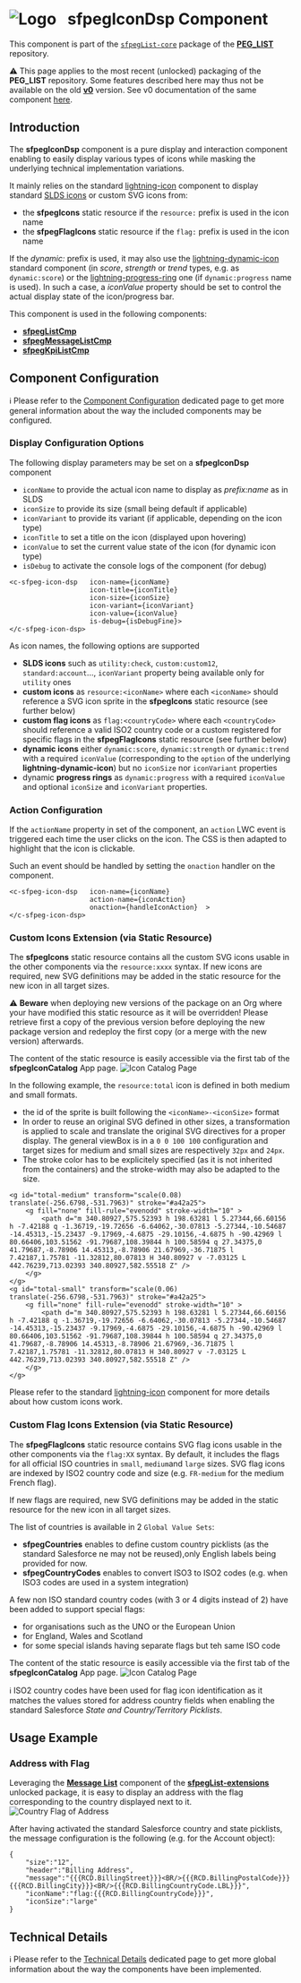 # ![Logo](/media/Logo.png) &nbsp; **sfpegIconDsp** Component

This component is part of the [`sfpegList-core`](/help/sfpegListPkgCore.md) package
of the **[PEG_LIST](/README.md)** repository.

⚠️ This page applies to the most recent (unlocked) packaging of the **PEG_LIST** repository.
Some features described here may thus not be available on the old **[v0](https://github.com/pegros/PEG_LIST/tree/v0)** version.
See v0 documentation of the same component [here](/blob/v0/help/sfpegIconDsp.md).


## Introduction

The **sfpegIconDsp** component is a pure display and interaction component enabling
to easily display various types of icons while masking the underlying technical
implementation variations.

It mainly relies on the standard [lightning-icon](https://developer.salesforce.com/docs/component-library/bundle/lightning-icon/documentation) component to display standard [SLDS icons](https://www.lightningdesignsystem.com/icons/) or custom SVG icons from:
* the **sfpegIcons** static resource if the `resource:` prefix is used in the
icon name
* the **sfpegFlagIcons** static resource if the `flag:` prefix is used in the
icon name

If the _dynamic:_ prefix is used, it may also use the
[lightning-dynamic-icon](https://developer.salesforce.com/docs/component-library/bundle/lightning-dynamic-icon/documentation)
standard component (in _score_, _strength_ or _trend_ types, e.g. as `dynamic:score`) or the
[lightning-progress-ring](https://developer.salesforce.com/docs/component-library/bundle/lightning-progress-ring/documentation)
one (if `dynamic:progress` name is used).
In such a case, a _iconValue_ property should be set to control the actual display state of the icon/progress bar.
 
This component is used in the following components:
* **[sfpegListCmp](/help/sfpegListCmp.md)**
* **[sfpegMessageListCmp](/help/sfpegMessageListCmp.md)**
* **[sfpegKpiListCmp](/help/sfpegKpiListCmp.md)**


## Component Configuration

ℹ️ Please refer to the [Component Configuration](/help/configuration.md) dedicated page to 
get more general information about the way the included components may be configured. 


### Display Configuration Options

The following display parameters may be set on a **sfpegIconDsp** component
* `iconName` to provide the actual icon name to display as _prefix:name_ as in SLDS
* `iconSize` to provide its size (small being default if applicable)
* `iconVariant` to provide its variant (if applicable, depending on the icon type)
* `iconTitle` to set a title on the icon (displayed upon hovering)
* `iconValue` to set the current value state of the icon (for dynamic icon type)
* `isDebug` to activate the console logs of the component (for debug)

```
<c-sfpeg-icon-dsp   icon-name={iconName}
                    icon-title={iconTitle}
                    icon-size={iconSize}
                    icon-variant={iconVariant}
                    icon-value={iconValue}          
                    is-debug={isDebugFine}>
</c-sfpeg-icon-dsp>
```

As icon names, the following options are supported
* **SLDS icons** such as `utility:check`, `custom:custom12`, `standard:account`...,
`iconVariant` property being available only for `utility` ones
* **custom icons** as `resource:<iconName>` where each `<iconName>` should reference
a SVG icon sprite in the **sfpegIcons** static resource (see further below)
* **custom flag icons** as `flag:<countryCode>` where each `<countryCode>` should reference
a valid ISO2 country code or a custom registered for specific flags in the **sfpegFlagIcons** static resource (see further below)
* **dynamic icons** either `dynamic:score`, `dynamic:strength` or `dynamic:trend` with a
required `iconValue` (corresponding to the `option` of the underlying **lightning-dynamic-icon**)
but no `iconSize` nor `iconVariant` properties
* dynamic **progress rings** as `dynamic:progress` with a
required `iconValue` and optional `iconSize` and `iconVariant` properties.


### Action Configuration

If the `actionName` property in set of the component, an `action` LWC event is triggered each time the
user clicks on the icon. The CSS is then adapted to highlight that the icon is clickable.

Such an event should be handled by setting the `onaction` handler on the component.<br/>
```
<c-sfpeg-icon-dsp   icon-name={iconName}
                    action-name={iconAction}
                    onaction={handleIconAction}  >
</c-sfpeg-icon-dsp>
```


### Custom Icons Extension (via Static Resource)

The **sfpegIcons** static resource contains all the custom SVG icons usable in the other components
via the `resource:xxxx` syntax. If new icons are required, new SVG definitions may be added in the
static resource for the new icon in all target sizes.

⚠️ **Beware** when deploying new versions of the package on an Org where your have modified this 
static resource as it will be overridden!
Please retrieve first a copy of the previous version before deploying the new package version and
redeploy the first copy (or a merge with the new version) afterwards.

The content of the static resource is easily accessible via the first tab of the
**sfpegIconCatalog** App page.
![Icon Catalog Page](/media/sfpegIconCatalogIcons.png)

In the following example, the `resource:total` icon is defined in both medium and small formats.
* the id of the sprite is built following the `<iconName>-<iconSize>` format
* In order to reuse an original SVG defined in other sizes, a transformation is applied to scale and
translate the original SVG directives for a proper display. The general viewBox is in a `0 0 100 100`
configuration and target sizes for medium and small sizes are respectively `32px` and `24px`.
* The stroke color has to be explicitely specified (as it is not inherited from the containers) and
the stroke-width may also be adapted to the size.

```
<g id="total-medium" transform="scale(0.08) translate(-256.6798,-531.7963)" stroke="#a42a25">
    <g fill="none" fill-rule="evenodd" stroke-width="10" >
        <path d="m 340.80927,575.52393 h 198.63281 l 5.27344,66.60156 h -7.42188 q -1.36719,-19.72656 -6.64062,-30.07813 -5.27344,-10.54687 -14.45313,-15.23437 -9.17969,-4.6875 -29.10156,-4.6875 h -90.42969 l 80.66406,103.51562 -91.79687,108.39844 h 100.58594 q 27.34375,0 41.79687,-8.78906 14.45313,-8.78906 21.67969,-36.71875 l 7.42187,1.75781 -11.32812,80.07813 H 340.80927 v -7.03125 L 442.76239,713.02393 340.80927,582.55518 Z" />
    </g>
</g>
<g id="total-small" transform="scale(0.06) translate(-256.6798,-531.7963)" stroke="#a42a25">
    <g fill="none" fill-rule="evenodd" stroke-width="10" >
        <path d="m 340.80927,575.52393 h 198.63281 l 5.27344,66.60156 h -7.42188 q -1.36719,-19.72656 -6.64062,-30.07813 -5.27344,-10.54687 -14.45313,-15.23437 -9.17969,-4.6875 -29.10156,-4.6875 h -90.42969 l 80.66406,103.51562 -91.79687,108.39844 h 100.58594 q 27.34375,0 41.79687,-8.78906 14.45313,-8.78906 21.67969,-36.71875 l 7.42187,1.75781 -11.32812,80.07813 H 340.80927 v -7.03125 L 442.76239,713.02393 340.80927,582.55518 Z" />
    </g>
</g>
```

Please refer to the standard [lightning-icon](https://developer.salesforce.com/docs/component-library/bundle/lightning-icon/documentation) component for more details about how custom icons work.


### Custom Flag Icons Extension (via Static Resource)

The **sfpegFlagIcons** static resource contains SVG flag icons usable
in the other components via the `flag:XX` syntax. By default, it includes
the flags for all official ISO countries in `small`, `medium`and `large` sizes.
SVG flag icons are indexed by ISO2 country code  and size (e.g. `FR-medium`
for the medium French flag).

If new flags are required, new SVG definitions may be added in the static
resource for the new icon in all target sizes.

The list of countries is available in 2 `Global Value Sets`:
* **sfpegCountries** enables to define custom country picklists (as the standard
Salesforce ne may not be reused),only English labels being provided for now.
* **sfpegCountryCodes** enables to convert ISO3 to ISO2 codes (e.g. when ISO3
codes are used in a system integration)

A few non ISO standard country codes (with 3 or 4 digits instead of 2) have been
added to support special flags:
* for organisations such as the UNO or the European Union 
* for England, Wales and Scotland
* for some special islands having separate flags but teh same ISO code

The content of the static resource is easily accessible via the first tab of the
**sfpegIconCatalog** App page.
![Icon Catalog Page](/media/sfpegIconCatalogFlags.png)

ℹ️ ISO2 country codes have been used for flag icon identification as it matches
the values stored for address country fields when enabling the standard Salesforce
_State and Country/Territory Picklists_.


## Usage Example

### Address with Flag

Leveraging the **[Message List](/help/sfpegMessageListCmp.md)** component of the 
**[sfpegList-extensions](/help/sfpegListPkgExtensions.md)** unlocked package, it is
easy to display an address with the flag corresponding to the country displayed next
to it.
![Country Flag of Address](/media/sfpegIconDspFlag.png)

After having activated the standard Salesforce country and state picklists, the message
configuration is the following (e.g. for the Account object):
```
{
    "size":"12",
    "header":"Billing Address",
    "message":"{{{RCD.BillingStreet}}}<BR/>{{{RCD.BillingPostalCode}}} {{{RCD.BillingCity}}}<BR/>{{{RCD.BillingCountryCode.LBL}}}",
    "iconName":"flag:{{{RCD.BillingCountryCode}}}",
    "iconSize":"large"
}
```


## Technical Details

ℹ️ Please refer to the [Technical Details](/help/technical.md) dedicated page to 
get more global information about the way the components have been implemented.